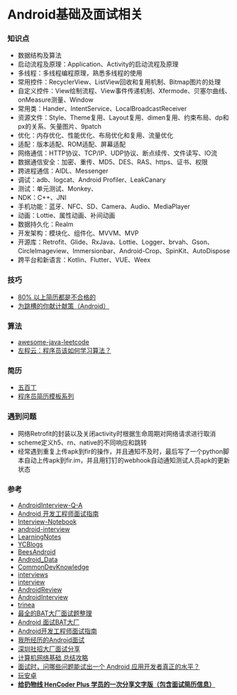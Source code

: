 # Android基础及面试相关

### 知识点
* 数据结构及算法
* 启动流程及原理：Application、Activity的启动流程及原理
* 多线程：多线程编程原理，熟悉多线程的使用
* 常用控件：RecyclerView、ListView回收和复用机制、Bitmap图片的处理
* 自定义控件：View绘制流程、View事件传递机制、Xfermode、贝塞尔曲线、onMeasure测量、Window
* 常用类：Hander、IntentService、LocalBroadcastReceiver
* 资源文件：Style、Theme复用、Layout复用、dimen复用、约束布局、dp和px的关系、矢量图片、9patch
* 优化：内存优化、性能优化、布局优化和复用、流量优化
* 适配：版本适配、ROM适配、屏幕适配
* 网络通信：HTTP协议、TCP/IP、UDP协议、断点续传、文件读写、IO流
* 数据通信安全：加密、重传、MD5、DES、RAS、https、证书、权限
* 跨进程通信：AIDL、Messenger
* 调试：adb、logcat、Android Profiler、LeakCanary
* 测试：单元测试、Monkey、
* NDK：C++、JNI
* 手机功能：蓝牙、NFC、SD、Camera、Audio、MediaPlayer
* 动画：Lottie、属性动画、补间动画
* 数据持久化：Realm
* 开发架构：模块化、组件化、MVVM、MVP
* 开源库：Retrofit、Glide、RxJava、Lottie、Logger、brvah、Gson、CircleImageview、Immersionbar、Android-Crop、SpinKit、AutoDispose
* 跨平台和新语言：Kotlin、Flutter、VUE、Weex

### 技巧

* [80% 以上简历都是不合格的](https://mp.weixin.qq.com/s?__biz=MzAxNjI3MDkzOQ==&mid=405319124&idx=1&sn=1451f3e9ce9787b3576088c10bc9eac1#rd)
* [为跳槽的你献计献策（Android）](https://blankj.com/2017/02/16/find-job/#more)

### 算法
* [awesome-java-leetcode](https://github.com/Blankj/awesome-java-leetcode)
* [左程云：程序员该如何学习算法？](https://www.nowcoder.com/discuss/61529?type=0&order=0&pos=1&page=3)

### 简历
* [五百丁](http://www.500d.me/)
* [程序员简历模板系列](https://github.com/geekcompany/ResumeSample)

### 遇到问题
* 网络Retrofit的封装以及关闭activity时根据生命周期对网络请求进行取消
* scheme定义h5、rn、native的不同响应和跳转
* 经常遇到重复上传apk到fir的操作，并且通知不及时，最后写了一个python脚本自动上传apk到fir.im，并且用钉钉的webhook自动通知测试人员apk的更新状态

### 参考
* [AndroidInterview-Q-A](https://github.com/JackyAndroid/AndroidInterview-Q-A)
* [Android 开发工程师面试指南](https://www.diycode.cc/wiki/androidinterview)
* [Interview-Notebook](https://github.com/CyC2018/Interview-Notebook)
* [android-interview](https://github.com/guoxiaoxing/android-interview)
* [LearningNotes](https://github.com/francistao/LearningNotes)
* [YCBlogs](https://github.com/yangchong211/YCBlogs)
* [BeesAndroid](https://github.com/BeesAndroid/BeesAndroid)
* [Android_Data](https://github.com/Freelander/Android_Data)
* [CommonDevKnowledge](https://github.com/AweiLoveAndroid/CommonDevKnowledge)
* [interviews](https://github.com/kdn251/interviews)
* [interview](https://github.com/hadyang/interview)
* [AndroidReview](https://github.com/envyfan/AndroidReview)
* [AndroidInterview](https://github.com/helen-x/AndroidInterview)
* [trinea](http://www.trinea.cn/)
* [最全的BAT大厂面试题整理](https://www.jianshu.com/p/c70989bd5f29)
* [Android 面试BAT大厂](https://www.jianshu.com/p/0f82b0650909)
* [Android开发工程师面试指南](https://mp.weixin.qq.com/s/Z23MwQJhXFE2CgFGkAdakw)
* [我所经历的Android面试](https://www.jianshu.com/p/91718de18979)
* [深圳社招大厂面试分享](https://www.jianshu.com/p/0a32e81c3c89)
* [计算机网络基础 总结攻略](https://juejin.im/post/5ad7e6c35188252ebd06acfa?)
* [面试时，问哪些问题能试出一个 Android 应用开发者真正的水平？](https://www.zhihu.com/question/19765032)
* [玩安卓](http://www.wanandroid.com/)
* [**给扔物线 HenCoder Plus 学员的一次分享文字版（包含面试简历信息）**](https://juejin.im/post/5bf212a46fb9a049de6cf57c)